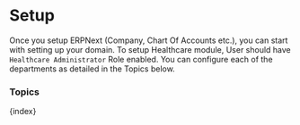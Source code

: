 <!-- add-breadcrumbs -->
# Setup

Once you setup ERPNext (Company, Chart Of Accounts etc.), you can start with setting up your domain. To setup Healthcare module, User should have `Healthcare Administrator` Role enabled. You can configure each of the departments as detailed in the Topics below.

### Topics

{index}
